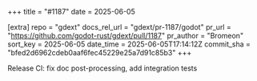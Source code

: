 +++
title = "#1187"
date = 2025-06-05

[extra]
repo = "gdext"
docs_rel_url = "gdext/pr-1187/godot"
pr_url = "https://github.com/godot-rust/gdext/pull/1187"
pr_author = "Bromeon"
sort_key = 2025-06-05
date_time = 2025-06-05T17:14:12Z
commit_sha = "bfed2d6962cdeb0aaf6fec45229e25a7d91c85b3"
+++

Release CI: fix doc post-processing, add integration tests
